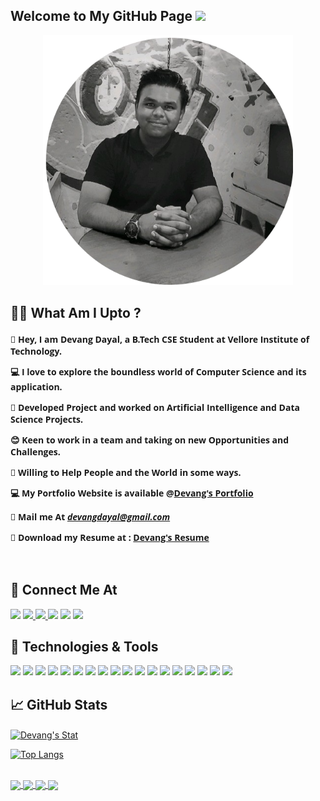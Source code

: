 ## Welcome to My GitHub Page <img src="https://raw.githubusercontent.com/MartinHeinz/MartinHeinz/master/wave.gif" width=30>

<!---<img src="https://img.shields.io/badge/DevangDayal-043EFB?style=for-the-badge&logo=DevangDayal&logoColor=white" alt="devangdayal"/>-->
<div align="center">
  <img  src="images/DCD_Curved.png" alt="DevangDayal" class="rounded" width=400px></img>
</div>

## 👩‍💻 What Am I Upto ?

<div>
 <font face="Open Sans">
 <h4>
   <p>👋 Hey, I am Devang Dayal, a B.Tech CSE Student at Vellore Institute of Technology.</p>
   <p>💻 I love to explore the boundless world of Computer Science and its application.</p>
   <p>💬 Developed Project and worked on Artificial Intelligence and Data Science Projects.</p>
   <p>😊 Keen to work in a team and taking on new Opportunities and Challenges. </p>
   <p>🌳 Willing to Help People and the World in some ways.</p>
   <p>💻 My Portfolio Website is available @<a href="https://devang-portfolio-website.web.app/" alt="DevangDayal">Devang's Portfolio</a> </p>
   <p>📧 Mail me At  <u><em> devangdayal@gmail.com  </em> </u></p>
   <p>📧 Download my Resume at : <a href="https://drive.google.com/file/d/17Qo3iVm75g97dSFmACCSXGLo78ecC91x/view?usp=sharing" alt="DevangDayal">Devang's Resume</a></p>
<br>  
 </h4>
 </font>
</div>

## 📱 Connect Me At
<div>
 <a href="https://github.com/devangdayal"> <img src="https://img.shields.io/badge/GitHub-100000?style=for-the-badge&logo=github&logoColor=white" /></a>
 <a href="https://linkedin.com/in/devangdayal/"> <img src="https://img.shields.io/badge/LinkedIn-0077B5?style=for-the-badge&logo=linkedin&logoColor=white" /> </a> 
 <a href="https://medium.com/@devangdayal"> <img src="https://img.shields.io/badge/Medium-12100E?style=for-the-badge&logo=medium&logoColor=white" /> </a>
 <a href="https://twitter.com/devangdayal"> <img src="https://img.shields.io/badge/Twitter-1DA1F2?style=for-the-badge&logo=twitter&logoColor=white" /></a>
 <a href="https://stackoverflow.com/users/16758661/devang-dayal?tab=profile"> <img src="https://img.shields.io/badge/Stack_Overflow-FE7A16?style=for-the-badge&logo=stack-overflow&logoColor=white"/></a>   
 <a href="https://www.hackerrank.com/devangdayal?hr_r=1"> <img src="https://img.shields.io/badge/-Hackerrank-2EC866?style=for-the-badge&logo=HackerRank&logoColor=white" /></a> 

</div>


## 🔧 Technologies & Tools
<div>
  <img src="https://img.shields.io/badge/Python-FFD43B?style=for-the-badge&logo=python&logoColor=darkgreen" />
  <img src="https://img.shields.io/badge/TensorFlow-FF6F00?style=for-the-badge&logo=TensorFlow&logoColor=white" />
  <img src="https://img.shields.io/badge/conda-342B029.svg?&style=for-the-badge&logo=anaconda&logoColor=white"  />
  <img src="https://img.shields.io/badge/Keras-D00000?style=for-the-badge&logo=Keras&logoColor=white" />
  <img src="https://img.shields.io/badge/scikit_learn-F7931E?style=for-the-badge&logo=scikit-learn&logoColor=white" />
  <img src="https://img.shields.io/badge/Flask-000000?style=for-the-badge&logo=flask&logoColor=white" />
  <img src="https://img.shields.io/badge/MySQL-00000F?style=for-the-badge&logo=mysql&logoColor=white" />
  <img src="https://img.shields.io/badge/OpenCV-27338e?style=for-the-badge&logo=OpenCV&logoColor=white" />
  <img src="https://img.shields.io/badge/R-276DC3?style=for-the-badge&logo=r&logoColor=white" />
  <img src="https://img.shields.io/badge/Numpy-777BB4?style=for-the-badge&logo=numpy&logoColor=white" /> 
  <img src="https://img.shields.io/badge/Pandas-2C2D72?style=for-the-badge&logo=pandas&logoColor=white" /> 
  <img src="https://img.shields.io/badge/Plotly-239120?style=for-the-badge&logo=plotly&logoColor=white" />
  <img src="https://img.shields.io/badge/HTML5-E34F26?style=for-the-badge&logo=html5&logoColor=white" />
  <img src="https://img.shields.io/badge/CSS3-1572B6?style=for-the-badge&logo=css3&logoColor=white" />
  <img src="https://img.shields.io/badge/C-00599C?style=for-the-badge&logo=c&logoColor=white" />
  <img src="https://img.shields.io/badge/C%2B%2B-00599C?style=for-the-badge&logo=c%2B%2B&logoColor=white" /> 
  <img src="https://img.shields.io/badge/Java-ED8B00?style=for-the-badge&logo=java&logoColor=white" /> 
  <img src="https://img.shields.io/badge/JavaScript-323330?style=for-the-badge&logo=javascript&logoColor=F7DF1E" />

</div>

## &#x1f4c8; GitHub Stats

<a href="https://github.com/devangdayal/devangdayal">
  <img align="center" src="https://github-readme-stats-git-masterrstaa-rickstaa.vercel.app/api/?username=devangdayal&show_icons=true&line_height=27&count_private=true&title_color=ff0000&text_color=000000&icon_color=2bbc8a&bg_color=ffffff" alt="Devang's Stat" />
</a>
<br>

[![Top Langs](https://github-readme-stats.vercel.app/api/top-langs/?username=devangdayal&layout=compact)]([https://github.com/devangdayal/github-readme-stats](https://github.com/devangdayal))

<br>
<div padding=10px>

<a href="https://github.com/devangdayal/TSF-Crypto-Price">
  <img align="center" src="https://github-readme-stats-git-masterrstaa-rickstaa.vercel.app/api/pin/?username=devangdayal&repo=TSF-Crypto-Price&title_color=000000&text_color=000000&icon_color=F1948A&bg_color=8EFFBA" />
</a>

<a href="https://github.com/devangdayal/Streamlit-AppleStock">
  <img align="center" src="https://github-readme-stats-git-masterrstaa-rickstaa.vercel.app/api/pin/?username=devangdayal&repo=Streamlit-AppleStock&title_color=000000&text_color=000000&icon_color=F1948A&bg_color=8EFFBA" />
</a>

<a href="https://github.com/devangdayal/Climate-Change-Analysis">
  <img align="center" src="https://github-readme-stats-git-masterrstaa-rickstaa.vercel.app/api/pin/?username=devangdayal&repo=Climate-Change-Analysis&title_color=000000&text_color=000000&icon_color=E5E7E9&bg_color=D2B4DE" />
</a>

<a href="https://github.com/devangdayal/Facial-Recognition-Prosopagnosia">
  <img align="center" src="https://github-readme-stats-git-masterrstaa-rickstaa.vercel.app/api/pin/?username=devangdayal&repo=Facial-Recognition-Prosopagnosia&title_color=000000&text_color=000000&icon_color=F1948A&bg_color=FADBD8" />
</a>
 

</div>


